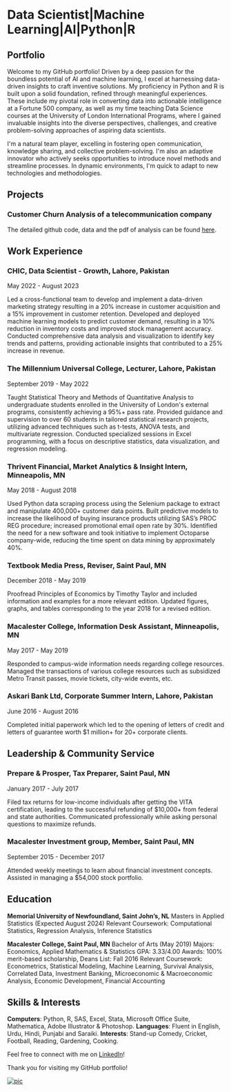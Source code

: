 # Data Scientist|Machine Learning|AI|Python|R

## Portfolio
Welcome to my GitHub portfolio! Driven by a deep passion for the boundless potential of AI and machine learning, I excel at harnessing data-driven insights to craft inventive solutions. My proficiency in Python and R is built upon a solid foundation, refined through meaningful experiences. These include my pivotal role in converting data into actionable intelligence at a Fortune 500 company, as well as my time teaching Data Science courses at the University of London International Programs, where I gained invaluable insights into the diverse perspectives, challenges, and creative problem-solving approaches of aspiring data scientists.

I'm a natural team player, excelling in fostering open communication, knowledge sharing, and collective problem-solving. I'm also an adaptive innovator who actively seeks opportunities to introduce novel methods and streamline processes. In dynamic environments, I'm quick to adapt to new technologies and methodologies.

## Projects

### Customer Churn Analysis of a telecommunication company

The detailed github code, data and the pdf of analysis can be found [here](https://github.com/HaroonAIML/Churn-Logistic).






## Work Experience
### CHIC, Data Scientist - Growth, Lahore, Pakistan
May 2022 - August 2023

Led a cross-functional team to develop and implement a data-driven marketing strategy resulting in a 20% increase in customer acquisition and a 15% improvement in customer retention.
Developed and deployed machine learning models to predict customer demand, resulting in a 10% reduction in inventory costs and improved stock management accuracy.
Conducted comprehensive data analysis and visualization to identify key trends and patterns, providing actionable insights that contributed to a 25% increase in revenue.

### The Millennium Universal College, Lecturer, Lahore, Pakistan
September 2019 - May 2022

Taught Statistical Theory and Methods of Quantitative Analysis to undergraduate students enrolled in the University of London's external programs, consistently achieving a 95%+ pass rate.
Provided guidance and supervision to over 60 students in tailored statistical research projects, utilizing advanced techniques such as t-tests, ANOVA tests, and multivariate regression.
Conducted specialized sessions in Excel programming, with a focus on descriptive statistics, data visualization, and regression modeling.

### Thrivent Financial, Market Analytics & Insight Intern, Minneapolis, MN
May 2018 - August 2018

Used Python data scraping process using the Selenium package to extract and manipulate 400,000+ customer data points.
Built predictive models to increase the likelihood of buying insurance products utilizing SAS’s PROC REG procedure; increased promotional email open rate by 30%.
Identified the need for a new software and took initiative to implement Octoparse company-wide, reducing the time spent on data mining by approximately 40%.


### Textbook Media Press, Reviser, Saint Paul, MN
December 2018 - May 2019

Proofread Principles of Economics by Timothy Taylor and included information and examples for a more relevant edition.
Updated figures, graphs, and tables corresponding to the year 2018 for a revised edition.


### Macalester College, Information Desk Assistant, Minneapolis, MN
May 2017 - May 2019

Responded to campus-wide information needs regarding college resources.
Managed the transactions of various college resources such as subsidized Metro Transit passes, movie tickets, city-wide events, etc.

### Askari Bank Ltd, Corporate Summer Intern, Lahore, Pakistan
June 2016 - August 2016

Completed initial paperwork which led to the opening of letters of credit and letters of guarantee worth $1 million+ for 20+ corporate clients.


## Leadership & Community Service
### Prepare & Prosper, Tax Preparer, Saint Paul, MN
January 2017 - July 2017

Filed tax returns for low-income individuals after getting the VITA certification, leading to the successful refunding of $10,000+ from federal and state authorities.
Communicated professionally while asking personal questions to maximize refunds.

### Macalester Investment group, Member, Saint Paul, MN
September 2015 - December 2017

Attended weekly meetings to learn about financial investment concepts.
Assisted in managing a $54,000 stock portfolio.

## Education
**Memorial University of Newfoundland, Saint John’s, NL**
Masters in Applied Statistics (Expected August 2024)
Relevant Coursework: Computational Statistics, Regression Analysis, Inference Statistics

**Macalester College, Saint Paul, MN**
Bachelor of Arts (May 2019)
Majors: Economics, Applied Mathematics & Statistics
GPA: 3.33/4.00
Awards: 100% merit-based scholarship, Deans List: Fall 2016
Relevant Coursework: Econometrics, Statistical Modeling, Machine Learning, Survival Analysis, Correlated Data, Investment Banking, Microeconomic & Macroeconomic Analysis, Economic Development, Financial Accounting

## Skills & Interests
 
**Computers**: Python, R, SAS, Excel, Stata, Microsoft Office Suite, Mathematica, Adobe Illustrator & Photoshop.
**Languages**: Fluent in English, Urdu, Hindi, Punjabi and Saraiki.
**Interests**: Stand-up Comedy, Cricket, Football, Reading, Gardening, Cooking.

Feel free to connect with me on [LinkedIn](https://www.linkedin.com/in/aarondata/)!

Thank you for visiting my GitHub portfolio!




[![pic](/portfolio/assets/professionalpic.jpeg)](https://www.linkedin.com/in/mharoon123/)
